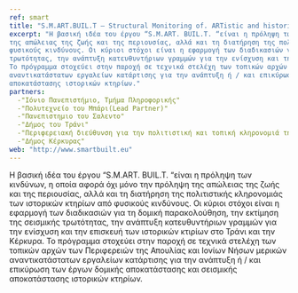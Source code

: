 ```yaml
---
ref: smart
title: "S.M.ART.BUIL.T – Structural Monitoring of. ARTistic and historical BUILding Testimonies"
excerpt: "Η βασική ιδέα του έργου “S.M.ART. BUIL.T. “είναι η πρόληψη των κινδύνων, η οποία αφορά όχι μόνο την πρόληψη 
της απώλειας της ζωής και της περιουσίας, αλλά και τη διατήρηση της πολιτιστικής κληρονομιάς των ιστορικών κτηρίων από 
φυσικούς κινδύνους. Οι κύριοι στόχοι είναι η εφαρμογή των διαδικασιών για τη δομική παρακολούθηση, την εκτίμηση της σεισμικής 
τρωτότητας, την ανάπτυξη κατευθυντήριων γραμμών για την ενίσχυση και την επισκευή των ιστορικών κτιρίων στο Τράνι και την Κέρκυρα.
Το πρόγραμμα στοχεύει στην παροχή σε τεχνικά στελέχη των τοπικών αρχών των Περιφερειών της Απουλίας και Ιονίων Νήσων μερικών
αναντικατάστατων εργαλείων κατάρτισης για την ανάπτυξη ή / και επικύρωση των έργων δομικής αποκατάστασης και σεισμικής
αποκατάστασης ιστορικών κτηρίων."
partners:
  -"Ιόνιο Πανεπιστήμιο, Τμήμα Πληροφορικής"
  -"Πολυτεχνείο του Μπάρι(Lead Partner)"
  -"Πανεπιστημιο του Σαλεντο"
  -"Δήμος του Τράνι"
  -"Περιφερειακή διεύθυνση για την πολιτιστική και τοπική κληρονομιά της Απουλίας"
  -"Δήμος Κέρκυρας"
web: "http://www.smartbuilt.eu"
---
```


Η βασική ιδέα του έργου “S.M.ART. BUIL.T. “είναι η πρόληψη των κινδύνων, η οποία αφορά όχι μόνο την πρόληψη της απώλειας της
ζωής και της περιουσίας, αλλά και τη διατήρηση της πολιτιστικής κληρονομιάς των ιστορικών κτηρίων από φυσικούς κινδύνους.
Οι κύριοι στόχοι είναι η εφαρμογή των διαδικασιών για τη δομική παρακολούθηση, την εκτίμηση της σεισμικής τρωτότητας, την
ανάπτυξη κατευθυντήριων γραμμών για την ενίσχυση και την επισκευή των ιστορικών κτιρίων στο Τράνι και την Κέρκυρα.
Το πρόγραμμα στοχεύει στην παροχή σε τεχνικά στελέχη των τοπικών αρχών των Περιφερειών της Απουλίας και Ιονίων Νήσων μερικών
αναντικατάστατων εργαλείων κατάρτισης για την ανάπτυξη ή / και επικύρωση των έργων δομικής αποκατάστασης και σεισμικής
αποκατάστασης ιστορικών κτηρίων.
